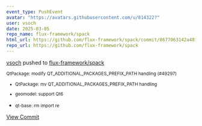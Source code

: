```yaml
---
event_type: PushEvent
avatar: "https://avatars.githubusercontent.com/u/814322?"
user: vsoch
date: 2025-03-05
repo_name: flux-framework/spack
html_url: https://github.com/flux-framework/spack/commit/8677063142a4816f7b5c07ff2cb120cfdaa16080
repo_url: https://github.com/flux-framework/spack
---
```


<a href='https://github.com/vsoch' target='_blank'>vsoch</a> pushed to <a href='https://github.com/flux-framework/spack' target='_blank'>flux-framework/spack</a>

<small>QtPackage: modify QT_ADDITIONAL_PACKAGES_PREFIX_PATH handling (#49297)

* QtPackage: mv QT_ADDITIONAL_PACKAGES_PREFIX_PATH handling

* geomodel: support Qt6

* qt-base: rm import re</small>

<a href='https://github.com/flux-framework/spack/commit/8677063142a4816f7b5c07ff2cb120cfdaa16080' target='_blank'>View Commit</a>